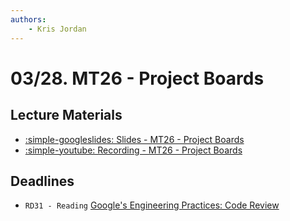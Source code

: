 ```yaml
---
authors:
    - Kris Jordan
---
```


# 03/28. MT26 - Project Boards

## Lecture Materials

* [:simple-googleslides: Slides - MT26 - Project Boards](https://docs.google.com/presentation/d/1k_z99bKSihEkN6YuB91N5Sz9DPxM5UhnymfLgrMP91g/edit?usp=sharing)
* [:simple-youtube: Recording - MT26 - Project Boards](https://youtube.com/live/Gtpt_NDEgqU?feature=share)

## Deadlines

* `RD31 - Reading` [Google's Engineering Practices: Code Review](https://google.github.io/eng-practices/)
